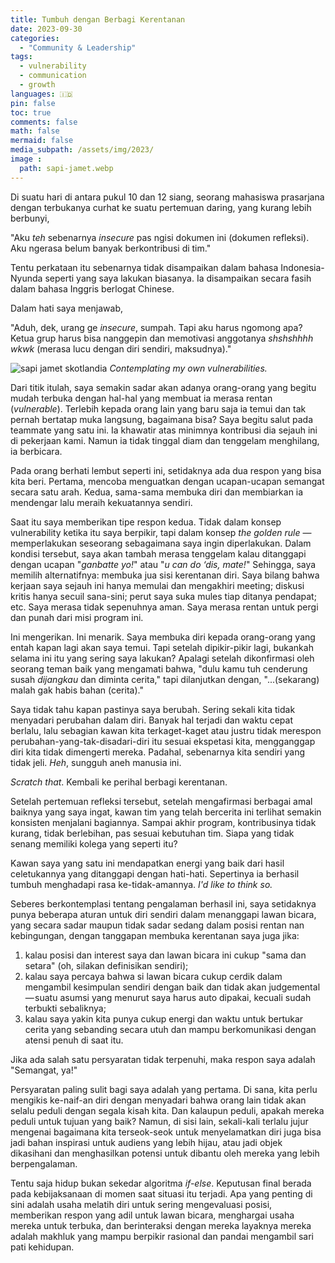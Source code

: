 ```yaml
---
title: Tumbuh dengan Berbagi Kerentanan
date: 2023-09-30
categories:
  - "Community & Leadership"
tags:
  - vulnerability
  - communication
  - growth
languages: 🇮🇩
pin: false
toc: true
comments: false
math: false
mermaid: false
media_subpath: /assets/img/2023/
image :
  path: sapi-jamet.webp
---
```

Di suatu hari di antara pukul 10 dan 12 siang, seorang mahasiswa prasarjana dengan terbukanya curhat ke suatu pertemuan daring, yang kurang lebih berbunyi,

"Aku *teh* sebenarnya *insecure* pas ngisi dokumen ini (dokumen refleksi). Aku ngerasa belum banyak berkontribusi di tim."

Tentu perkataan itu sebenarnya tidak disampaikan dalam bahasa Indonesia-Nyunda seperti yang saya lakukan biasanya. Ia disampaikan secara fasih dalam bahasa Inggris berlogat Chinese.

Dalam hati saya menjawab,

"Aduh, dek, urang ge *insecure*, sumpah. Tapi aku harus ngomong apa? Ketua grup harus bisa nanggepin dan memotivasi anggotanya *shshshhhh wkwk* (merasa lucu dengan diri sendiri, maksudnya)."

![sapi jamet skotlandia](sapi-jamet.webp)
_Contemplating my own vulnerabilities._

Dari titik itulah, saya semakin sadar akan adanya orang-orang yang begitu mudah terbuka dengan hal-hal yang membuat ia merasa rentan (*vulnerable*). Terlebih kepada orang lain yang baru saja ia temui dan tak pernah bertatap muka langsung, bagaimana bisa? Saya begitu salut pada teammate yang satu ini. Ia khawatir atas minimnya kontribusi dia sejauh ini di pekerjaan kami. Namun ia tidak tinggal diam dan tenggelam menghilang, ia berbicara.

Pada orang berhati lembut seperti ini, setidaknya ada dua respon yang bisa kita beri. Pertama, mencoba menguatkan dengan ucapan-ucapan semangat secara satu arah. Kedua, sama-sama membuka diri dan membiarkan ia mendengar lalu meraih kekuatannya sendiri.

Saat itu saya memberikan tipe respon kedua. Tidak dalam konsep vulnerability ketika itu saya berpikir, tapi dalam konsep *the golden rule* — memperlakukan seseorang sebagaimana saya ingin diperlakukan. Dalam kondisi tersebut, saya akan tambah merasa tenggelam kalau ditanggapi dengan ucapan "*ganbatte yo!*" atau "*u can do ‘dis, mate!*" Sehingga, saya memilih alternatifnya: membuka jua sisi kerentanan diri. Saya bilang bahwa kerjaan saya sejauh ini hanya memulai dan mengakhiri meeting; diskusi kritis hanya secuil sana-sini; perut saya suka mules tiap ditanya pendapat; etc. Saya merasa tidak sepenuhnya aman. Saya merasa rentan untuk pergi dan punah dari misi program ini.

Ini mengerikan. Ini menarik. Saya membuka diri kepada orang-orang yang entah kapan lagi akan saya temui. Tapi setelah dipikir-pikir lagi, bukankah selama ini itu yang sering saya lakukan? Apalagi setelah dikonfirmasi oleh seorang teman baik yang mengamati bahwa, "dulu kamu tuh cenderung susah *dijangkau* dan diminta cerita," tapi dilanjutkan dengan, "...(sekarang) malah gak habis bahan (cerita)."

Saya tidak tahu kapan pastinya saya berubah. Sering sekali kita tidak menyadari perubahan dalam diri. Banyak hal terjadi dan waktu cepat berlalu, lalu sebagian kawan kita terkaget-kaget atau justru tidak merespon perubahan-yang-tak-disadari-diri itu sesuai ekspetasi kita, mengganggap diri kita tidak dimengerti mereka. Padahal, sebenarnya kita sendiri yang tidak jeli. *Heh*, sungguh aneh manusia ini.

*Scratch that*. Kembali ke perihal berbagi kerentanan.

Setelah pertemuan refleksi tersebut, setelah mengafirmasi berbagai amal baiknya yang saya ingat, kawan tim yang telah bercerita ini terlihat semakin konsisten menjalani bagiannya. Sampai akhir program, kontribusinya tidak kurang, tidak berlebihan, pas sesuai kebutuhan tim. Siapa yang tidak senang memiliki kolega yang seperti itu?

Kawan saya yang satu ini mendapatkan energi yang baik dari hasil celetukannya yang ditanggapi dengan hati-hati. Sepertinya ia berhasil tumbuh menghadapi rasa ke-tidak-amannya. *I'd like to think so.*

Seberes berkontemplasi tentang pengalaman berhasil ini, saya setidaknya punya beberapa aturan untuk diri sendiri dalam menanggapi lawan bicara, yang secara sadar maupun tidak sadar sedang dalam posisi rentan nan kebingungan, dengan tanggapan membuka kerentanan saya juga jika:

1. kalau posisi dan interest saya dan lawan bicara ini cukup "sama dan setara" (oh, silakan definisikan sendiri);
2. kalau saya percaya bahwa si lawan bicara cukup cerdik dalam mengambil kesimpulan sendiri dengan baik dan tidak akan judgemental — suatu asumsi yang menurut saya harus auto dipakai, kecuali sudah terbukti sebaliknya;
3. kalau saya yakin kita punya cukup energi dan waktu untuk bertukar cerita yang sebanding secara utuh dan mampu berkomunikasi dengan atensi penuh di saat itu.

Jika ada salah satu persyaratan tidak terpenuhi, maka respon saya adalah "Semangat, ya!"

Persyaratan paling sulit bagi saya adalah yang pertama. Di sana, kita perlu mengikis ke-naif-an diri dengan menyadari bahwa orang lain tidak akan selalu peduli dengan segala kisah kita. Dan kalaupun peduli, apakah mereka peduli untuk tujuan yang baik? Namun, di sisi lain, sekali-kali terlalu jujur mengenai bagaimana kita terseok-seok untuk menyelamatkan diri juga bisa jadi bahan inspirasi untuk audiens yang lebih hijau, atau jadi objek dikasihani dan menghasilkan potensi untuk dibantu oleh mereka yang lebih berpengalaman.

Tentu saja hidup bukan sekedar algoritma *if-else*. Keputusan final berada pada kebijaksanaan di momen saat situasi itu terjadi. Apa yang penting di sini adalah usaha melatih diri untuk sering mengevaluasi posisi, memberikan respon yang adil untuk lawan bicara, menghargai usaha mereka untuk terbuka, dan berinteraksi dengan mereka layaknya mereka adalah makhluk yang mampu berpikir rasional dan pandai mengambil sari pati kehidupan.